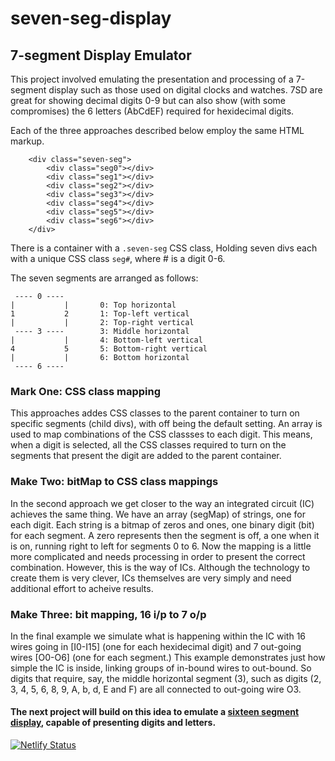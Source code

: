# seven-seg-display

## 7-segment Display Emulator

This project involved emulating the presentation and processing of a 7-segment display such as those used on digital clocks and watches.
7SD are great for showing decimal digits 0-9 but can also show (with some compromises) the 6 letters (AbCdEF) required for hexidecimal digits.

Each of the three approaches described below employ the same HTML markup.

```
    <div class="seven-seg">
        <div class="seg0"></div>
        <div class="seg1"></div>
        <div class="seg2"></div>
        <div class="seg3"></div>
        <div class="seg4"></div>
        <div class="seg5"></div>
        <div class="seg6"></div>
    </div>
```

There is a container with a `.seven-seg` CSS class, Holding seven divs each with a unique CSS class `seg#`, where # is a digit 0-6.

The seven segments are arranged as follows:

     ---- 0 ----
    |           |       0: Top horizontal
    1           2       1: Top-left vertical
    |           |       2: Top-right vertical
     ---- 3 ----        3: Middle horizontal
    |           |       4: Bottom-left vertical
    4           5       5: Bottom-right vertical
    |           |       6: Bottom horizontal
     ---- 6 ----

### Mark One: CSS class mapping

This approaches addes CSS classes to the parent container to turn on specific segments (child divs), with off being the default setting. An array is used to map combinations of the CSS classses to each digit. This means, when a digit is selected, all the CSS classes required to turn on the segments that present the digit are added to the parent container.

### Make Two: bitMap to CSS class mappings

In the second approach we get closer to the way an integrated circuit (IC) achieves the same thing. We have an array (segMap) of strings, one for each digit. Each string is a bitmap of zeros and ones, one binary digit (bit) for each segment. A zero represents then the segment is off, a one when it is on, running right to left for segments 0 to 6.
Now the mapping is a little more complicated and needs processing in order to present the correct combination. However, this is the way of ICs. Although the technology to create them is very clever, ICs themselves are very simply and need additional effort to acheive results.

### Make Three: bit mapping, 16 i/p to 7 o/p

In the final example we simulate what is happening within the IC with 16 wires going in [I0-I15] (one for each hexidecimal digit) and 7 out-going wires [O0-O6] (one for each segment.) This example demonstrates just how simple the IC is inside, linking groups of in-bound wires to out-bound. So digits that require, say, the middle horizontal segment (3), such as digits (2, 3, 4, 5, 6, 8, 9, A, b, d, E and F) are all connected to out-going wire O3.

#### The next project will build on this idea to emulate a [sixteen segment display](https://github.com/TracyGJG/sixteen-seg-display/blob/master/README.md), capable of presenting digits and letters.

[![Netlify Status](https://api.netlify.com/api/v1/badges/0edeab0d-9b3c-4320-a973-d7991ef4a407/deploy-status)](https://app.netlify.com/sites/seven-segment-display-emulator/deploys)
